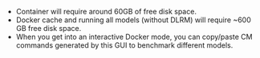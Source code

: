 ﻿* Container will require around 60GB of free disk space.
* Docker cache and running all models (without DLRM) will require ~600 GB free disk space.
* When you get into an interactive Docker mode, you can copy/paste CM commands generated by this GUI to benchmark different models.
